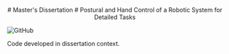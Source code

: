<p align="center">
# Master's Dissertation
# Postural and Hand Control of a Robotic System for Detailed Tasks

![GitHub](https://github.com/up201806842/ShadowHand_MastersThesis/assets/78873048/7e383afe-fdf2-452d-8b5b-7ac8c4cdc83a)

Code developed in dissertation context.
</p>
